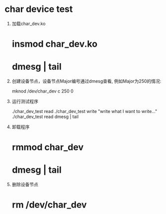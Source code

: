 char device test
====

1. 加载char_dev.ko

	# insmod char_dev.ko
	# dmesg | tail


2. 创建设备节点，设备节点Major编号通过dmesg查看, 例如Major为250的情况: 

	mknod /dev/char_dev c 250 0

3. 运行测试程序

	./char_dev_test read
	./char_dev_test write "write what I want to write..."
	./char_dev_test read
	dmesg | tail

4. 卸载程序

	# rmmod char_dev
	# dmesg | tail

5. 删除设备节点

	# rm /dev/char_dev
